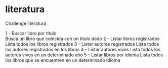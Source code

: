 # literatura
Challenge literatura

1 - Buscar libro por titulo  
  Busca un libro que coincida con un titulo dado
2 - Listar libros registrados
  Lista todos los libros registrados
3 - Listar autores registrados
  Lista todos los autores registrados en los libros
4 - Listar autores vivos
  Lista todos los autores vivos en un determinado año
5 - Listar libros por idioma
  Lista todos los libros que se encuentren en un determinado idioma


